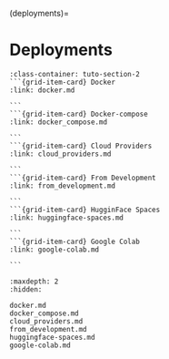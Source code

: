 (deployments)=
# Deployments

````{grid}  1 1 3 3
:class-container: tuto-section-2
```{grid-item-card} Docker
:link: docker.md

```
```{grid-item-card} Docker-compose
:link: docker_compose.md

```
```{grid-item-card} Cloud Providers
:link: cloud_providers.md

```
```{grid-item-card} From Development
:link: from_development.md

```
```{grid-item-card} HugginFace Spaces
:link: huggingface-spaces.md

```
```{grid-item-card} Google Colab
:link: google-colab.md

```
````

```{toctree}
:maxdepth: 2
:hidden:

docker.md
docker_compose.md
cloud_providers.md
from_development.md
huggingface-spaces.md
google-colab.md
```
